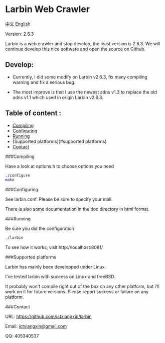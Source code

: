 Larbin Web Crawler
==================

[中文](/README-cn.md)    [English](/README.md)

Version: 2.6.3

Larbin is a web crawler and stop develop, the least version is 2.6.3.
We will continue develop this nice software and open the source on Github.

Develop:
--------

* Currently, I did some modify on Larbin v2.6.3, fix many compiling warning and fix a serious bug.

* The most improve is that I use the newest adns v1.3 to replace the old adns v1.1 which used in origin Larbin v2.6.3.

Table of content :
------------------

* [Compiling](#compiling)
* [Configuring](#configuring)
* [Running](#Running)
* [Supported platforms](#supported platforms)
* [Contact](#contact)

###Compiling

Have a look at options.h to choose options you need

```bash
./configure
make
```

###Configuring

See larbin.conf. Please be sure to specify your mail.

There is also some documentation in the doc directory in html format.

###Running

Be sure you did the configuration

```bash
./larbin
```

To see how it works, visit http://localhost:8081/

###Supported platforms

Larbin has mainly been developped under Linux.

I've tested larbin with success on Linux and freeBSD.

It probably won't compile right out of the box on any other platform,
but i'll work on it for future versions. Please report success or failure on any platform.

###Contact

URL: https://github.com/ictxiangxin/larbin

Email: ictxiangxin@gmail.com

QQ: 405340537
